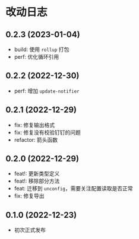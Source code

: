 # 改动日志

## 0.2.3 (2023-01-04)

- build: 使用 `rollup` 打包
- perf: 优化循环引用

## 0.2.2 (2022-12-30)

- perf: 增加 `update-notifier`

## 0.2.1 (2022-12-29)

- fix: 修复输出格式
- fix: 修复没有校验钉钉的问题
- refactor: 箭头函数

## 0.2.0 (2022-12-29)

- feat!: 更新类型定义
- feat!: 移除部分方法
- feat: 迁移到 `unconfig`，需要关注配置读取是否正常
- fix: 修复导出

## 0.1.0 (2022-12-23)

- 初次正式发布
